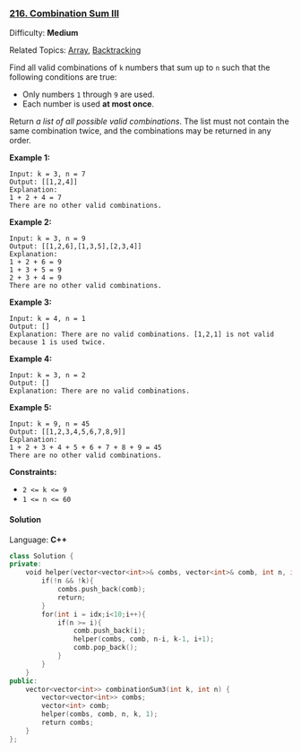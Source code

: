 ### [216\. Combination Sum III](https://leetcode.com/problems/combination-sum-iii/)

Difficulty: **Medium**  

Related Topics: [Array](https://leetcode.com/tag/array/), [Backtracking](https://leetcode.com/tag/backtracking/)


Find all valid combinations of `k` numbers that sum up to `n` such that the following conditions are true:

*   Only numbers `1` through `9` are used.
*   Each number is used **at most once**.

Return _a list of all possible valid combinations_. The list must not contain the same combination twice, and the combinations may be returned in any order.

**Example 1:**

```
Input: k = 3, n = 7
Output: [[1,2,4]]
Explanation:
1 + 2 + 4 = 7
There are no other valid combinations.
```

**Example 2:**

```
Input: k = 3, n = 9
Output: [[1,2,6],[1,3,5],[2,3,4]]
Explanation:
1 + 2 + 6 = 9
1 + 3 + 5 = 9
2 + 3 + 4 = 9
There are no other valid combinations.
```

**Example 3:**

```
Input: k = 4, n = 1
Output: []
Explanation: There are no valid combinations. [1,2,1] is not valid because 1 is used twice.
```

**Example 4:**

```
Input: k = 3, n = 2
Output: []
Explanation: There are no valid combinations.
```

**Example 5:**

```
Input: k = 9, n = 45
Output: [[1,2,3,4,5,6,7,8,9]]
Explanation:
1 + 2 + 3 + 4 + 5 + 6 + 7 + 8 + 9 = 45
​​​​​​​There are no other valid combinations.
```

**Constraints:**

*   `2 <= k <= 9`
*   `1 <= n <= 60`


#### Solution

Language: **C++**

```c++
class Solution {
private:
    void helper(vector<vector<int>>& combs, vector<int>& comb, int n, int k, int idx){
        if(!n && !k){
            combs.push_back(comb);
            return;
        }
        for(int i = idx;i<10;i++){
            if(n >= i){
                comb.push_back(i);
                helper(combs, comb, n-i, k-1, i+1);
                comb.pop_back();
            }
        }
    }
public:
    vector<vector<int>> combinationSum3(int k, int n) {
        vector<vector<int>> combs;
        vector<int> comb;
        helper(combs, comb, n, k, 1);
        return combs;   
    }
};
```